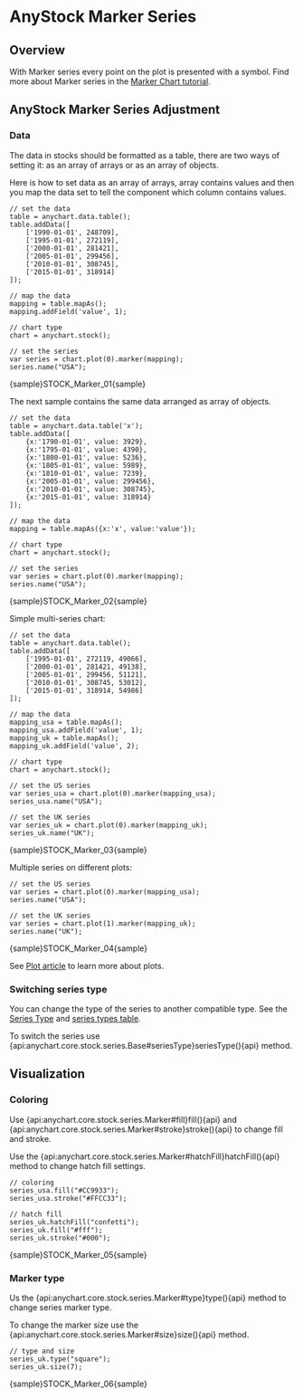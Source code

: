 # AnyStock Marker Series

## Overview

With Marker series every point on the plot is presented with a symbol. Find more about Marker series in the [Marker Chart tutorial](../../Basic_Charts/Marker_Chart).

## AnyStock Marker Series Adjustment

### Data

The data in stocks should be formatted as a table, there are two ways of setting it: as an array of arrays or as an array of objects. 

Here is how to set data as an array of arrays, array contains values and then you map the data set to tell the component which column contains values.

```
// set the data
table = anychart.data.table();
table.addData([
	['1990-01-01', 248709],
	['1995-01-01', 272119],
	['2000-01-01', 281421],
	['2005-01-01', 299456],
	['2010-01-01', 308745],
	['2015-01-01', 318914]
]);

// map the data
mapping = table.mapAs();
mapping.addField('value', 1);

// chart type
chart = anychart.stock();

// set the series
var series = chart.plot(0).marker(mapping);
series.name("USA");
```

{sample}STOCK\_Marker\_01{sample}

The next sample contains the same data arranged as array of objects.

```
// set the data
table = anychart.data.table('x');
table.addData([
	{x:'1790-01-01', value: 3929},
	{x:'1795-01-01', value: 4390},
	{x:'1800-01-01', value: 5236},
	{x:'1805-01-01', value: 5989},
	{x:'1810-01-01', value: 7239},
	{x:'2005-01-01', value: 299456},
	{x:'2010-01-01', value: 308745},
	{x:'2015-01-01', value: 318914}
]);

// map the data
mapping = table.mapAs({x:'x', value:'value'});

// chart type
chart = anychart.stock();

// set the series
var series = chart.plot(0).marker(mapping);
series.name("USA");
```

{sample}STOCK\_Marker\_02{sample}

Simple multi-series chart:

```
// set the data
table = anychart.data.table();
table.addData([
	['1995-01-01', 272119, 49066],
	['2000-01-01', 281421, 49138],
	['2005-01-01', 299456, 51121],
	['2010-01-01', 308745, 53012],
	['2015-01-01', 318914, 54986]
]);

// map the data
mapping_usa = table.mapAs();
mapping_usa.addField('value', 1);
mapping_uk = table.mapAs();
mapping_uk.addField('value', 2);

// chart type
chart = anychart.stock();

// set the US series
var series_usa = chart.plot(0).marker(mapping_usa);
series_usa.name("USA");

// set the UK series
var series_uk = chart.plot(0).marker(mapping_uk);
series_uk.name("UK");
```

{sample}STOCK\_Marker\_03{sample}

Multiple series on different plots:

```
// set the US series
var series = chart.plot(0).marker(mapping_usa);
series.name("USA");

// set the UK series
var series = chart.plot(1).marker(mapping_uk);
series.name("UK");
```

{sample}STOCK\_Marker\_04{sample}

See [Plot article](../Chart_Plots) to learn more about plots. 

### Switching series type

You can change the type of the series to another compatible type. See the [Series Type](Series_Type) and [series types table](Supported_Series#list_of_supported_series).

To switch the series use {api:anychart.core.stock.series.Base#seriesType}seriesType(){api} method.

## Visualization

### Coloring

Use {api:anychart.core.stock.series.Marker#fill}fill(){api} and {api:anychart.core.stock.series.Marker#stroke}stroke(){api} to change fill and stroke. 

Use the {api:anychart.core.stock.series.Marker#hatchFill}hatchFill(){api} method to change hatch fill settings.

```
// coloring
series_usa.fill("#CC9933");
series_usa.stroke("#FFCC33");

// hatch fill
series_uk.hatchFill("confetti");
series_uk.fill("#fff");
series_uk.stroke("#000");
```

{sample}STOCK\_Marker\_05{sample}

### Marker type 

Us the {api:anychart.core.stock.series.Marker#type}type(){api} method to change series marker type.

To change the  marker size use the {api:anychart.core.stock.series.Marker#size}size(){api} method.

```
// type and size
series_uk.type("square");
series_uk.size(7);
```

{sample}STOCK\_Marker\_06{sample}